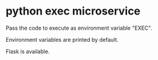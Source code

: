 # python exec microservice

Pass the code to execute as environment variable "EXEC".

Environment variables are printed by default.

Flask is available.
